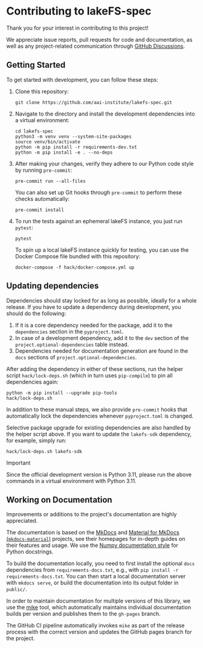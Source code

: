 # Contributing to lakeFS-spec

Thank you for your interest in contributing to this project!

We appreciate issue reports, pull requests for code and documentation,
as well as any project-related communication through [GitHub Discussions](https://github.com/aai-institute/lakefs-spec/discussions).

## Getting Started

To get started with development, you can follow these steps:

1. Clone this repository:

    ```shell
    git clone https://github.com/aai-institute/lakefs-spec.git
    ```

2. Navigate to the directory and install the development dependencies into a virtual environment:

    ```shell
    cd lakefs-spec
    python3 -m venv venv --system-site-packages
    source venv/bin/activate
    python -m pip install -r requirements-dev.txt
    python -m pip install -e . --no-deps
    ```

3. After making your changes, verify they adhere to our Python code style by running `pre-commit`:
    
    ```shell
    pre-commit run --all-files
    ```

    You can also set up Git hooks through `pre-commit` to perform these checks automatically:
    
    ```shell
    pre-commit install
    ```

4. To run the tests against an ephemeral lakeFS instance, you just run `pytest`:
    ```shell
    pytest
    ```

    To spin up a local lakeFS instance quickly for testing, you can use the Docker Compose file bundled with this repository:

    ```shell
    docker-compose -f hack/docker-compose.yml up
    ```

## Updating dependencies

Dependencies should stay locked for as long as possible, ideally for a whole release.
If you have to update a dependency during development, you should do the following:

1. If it is a core dependency needed for the package, add it to the `dependencies` section in the `pyproject.toml`.
2. In case of a development dependency, add it to the `dev` section of the `project.optional-dependencies` table instead.
3. Dependencies needed for documentation generation are found in the `docs` sections of `project.optional-dependencies`.

After adding the dependency in either of these sections, run the helper script `hack/lock-deps.sh` (which in turn uses `pip-compile`) to pin all dependencies again:

```shell
python -m pip install --upgrade pip-tools
hack/lock-deps.sh
```

In addition to these manual steps, we also provide `pre-commit` hooks that automatically lock the dependencies whenever `pyproject.toml` is changed.

Selective package upgrade for existing dependencies are also handled by the helper script above.
If you want to update the `lakefs-sdk` dependency, for example, simply run:

```shell
hack/lock-deps.sh lakefs-sdk
```

> [!IMPORTANT]
> Since the official development version is Python 3.11, please run the above commands in a virtual environment with Python 3.11.

## Working on Documentation

Improvements or additions to the project's documentation are highly appreciated.

The documentation is based on the [MkDocs](http://mkdocs.org) and [Material for MkDocs (`mkdocs-material`)](https://squidfunk.github.io/mkdocs-material/) projects, see their homepages for in-depth guides on their features and usage. We use the [Numpy documentation style](https://numpydoc.readthedocs.io/en/latest/format.html) for Python docstrings.

To build the documentation locally, you need to first install the optional `docs` dependencies from `requirements-docs.txt`,
e.g., with `pip install -r requirements-docs.txt`. You can then start a local documentation server with `mkdocs serve`, or
build the documentation into its output folder in `public/`.

In order to maintain documentation for multiple versions of this library, we use the [mike](https://github.com/jimporter/mike) tool, which automatically maintains individual documentation builds per version and publishes them to the `gh-pages` branch.

The GitHub CI pipeline automatically invokes `mike` as part of the release process with the correct version and updates the GitHub pages branch for the project.
